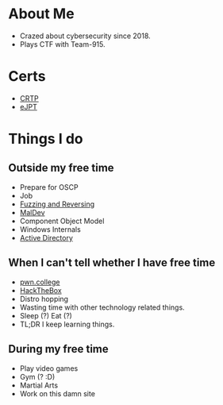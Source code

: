 # About Me
* Crazed about cybersecurity since 2018.
* Plays CTF with Team-915.

# Certs
* [CRTP](https://www.alteredsecurity.com/adlab)
* [eJPT](https://security.ine.com/certifications/ejpt-certification/)

# Things I do

## Outside my free time
* Prepare for OSCP
* Job
* [Fuzzing and Reversing](https://github.com/laughtersec/Fuzzing-Reversing)
* [MalDev](https://laughtersec.github.com/warez)
* Component Object Model
* Windows Internals
* [Active Directory](https://laughtersec.github.io/active-directory-notes)

## When I can't tell whether I have free time
* [pwn.college](https://pwn.college/hacker/43066)
* [HackTheBox](https://laughtersec.github.io/htb-writeups)
* Distro hopping
* Wasting time with other technology related things.
* Sleep (?) Eat (?)
* TL;DR I keep learning things.

## During my free time
* Play video games
* Gym (? :D) 
* Martial Arts
* Work on this damn site

